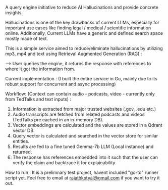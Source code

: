 A query engine initiative to reduce AI Hallucinations and provide concrete insights.

Hallucinations is one of the key drawbacks of current LLMs, especially for important use cases like finding legal / medical / scientific information online. Additionally, Current LLMs have a generic and defined search space mostly made of text.

This is a simple service aimed to reduce/eliminate hallucinations by utilizing mp3, mp4 and text using Retrieval Augmented Generation (RAG) : 

--> User queries the engine, it returns the response with references to where it got the information from.

Current implementation : (I built the entire service in Go, mainly due to its robust support for concurrent and async processing)

Workflow: (Context can contain audio - podcasts, video - currently only from TedTalks and text inputs) :

1. Information is extracted from major trusted websites (.gov, .edu etc.)
2. Audio transcripts are fetched from related podcasts and videos (TedTalks pre cached in an in-memory DB).
3. Vector embeddings are calculated and the values are stored in a Qdrant vector DB.
4. Query vector is calculated and searched in the vector store for similar entities.
5. Results are fed to a fine tuned Gemma-7b LLM (Local instance) and returned.
6. The response has references embedded into it such that the user can verify the claim and backtrace it for explainability

How to run : 
It is a prelimnary test project, havent included "go-to" runner script yet. Feel free to email at rajathkotyal@gmail.com if you want to try it out. 
